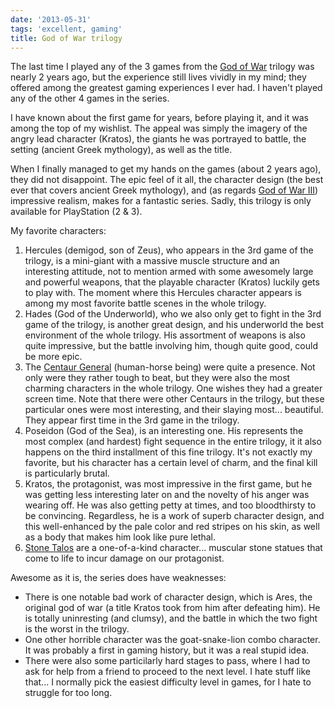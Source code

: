 ```yaml
---
date: '2013-05-31'
tags: 'excellent, gaming'
title: God of War trilogy
---
```


The last time I played any of the 3 games from the [God of War] trilogy
was nearly 2 years ago, but the experience still lives vividly in my
mind; they offered among the greatest gaming experiences I ever had. I
haven\'t played any of the other 4 games in the series.

I have known about the first game for years, before playing it, and it
was among the top of my wishlist. The appeal was simply the imagery of
the angry lead character (Kratos), the giants he was portrayed to
battle, the setting (ancient Greek mythology), as well as the title.

When I finally managed to get my hands on the games (about 2 years ago),
they did not disappoint. The epic feel of it all, the character design
(the best ever that covers ancient Greek mythology), and (as regards
[God of War III]) impressive realism, makes for a fantastic series.
Sadly, this trilogy is only available for PlayStation (2 & 3).

My favorite characters:

1.  Hercules (demigod, son of Zeus), who appears in the 3rd game of the
    trilogy, is a mini-giant with a massive muscle structure and an
    interesting attitude, not to mention armed with some awesomely large
    and powerful weapons, that the playable character (Kratos) luckily
    gets to play with. The moment where this Hercules character appears
    is among my most favorite battle scenes in the whole trilogy.
2.  Hades (God of the Underworld), who we also only get to fight in the
    3rd game of the trilogy, is another great design, and his underworld
    the best environment of the whole trilogy. His assortment of weapons
    is also quite impressive, but the battle involving him, though quite
    good, could be more epic.
3.  The [Centaur General] (human-horse being) were quite a presence. Not
    only were they rather tough to beat, but they were also the most
    charming characters in the whole trilogy. One wishes they had a
    greater screen time. Note that there were other Centaurs in the
    trilogy, but these particular ones were most interesting, and their
    slaying most\... beautiful. They appear first time in the 3rd game
    in the trilogy.
4.  Poseidon (God of the Sea), is an interesting one. His represents the
    most complex (and hardest) fight sequence in the entire trilogy, it
    it also happens on the third installment of this fine trilogy. It\'s
    not exactly my favorite, but his character has a certain level of
    charm, and the final kill is particularly brutal.
5.  Kratos, the protagonist, was most impressive in the first game, but
    he was getting less interesting later on and the novelty of his
    anger was wearing off. He was also getting petty at times, and too
    bloodthirsty to be convincing. Regardless, he is a work of superb
    character design, and this well-enhanced by the pale color and red
    stripes on his skin, as well as a body that makes him look like pure
    lethal.
6.  [Stone Talos] are a one-of-a-kind character\... muscular stone
    statues that come to life to incur damage on our protagonist.

Awesome as it is, the series does have weaknesses:

-   There is one notable bad work of character design, which is Ares,
    the original god of war (a title Kratos took from him after
    defeating him). He is totally uninresting (and clumsy), and the
    battle in which the two fight is the worst in the trilogy.
-   One other horrible character was the goat-snake-lion combo
    character. It was probably a first in gaming history, but it was a
    real stupid idea.
-   There were also some particilarly hard stages to pass, where I had
    to ask for help from a friend to proceed to the next level. I hate
    stuff like that\... I normally pick the easiest difficulty level in
    games, for I hate to struggle for too long.

  [God of War]: http://en.wikipedia.org/wiki/God_of_War_(series)
  [God of War III]: http://en.wikipedia.org/wiki/God_of_War_III
  [Centaur General]: http://godofwar.wikia.com/wiki/Centaur#Centaur_General
  [Stone Talos]: http://godofwar.wikia.com/wiki/Stone_Talos
